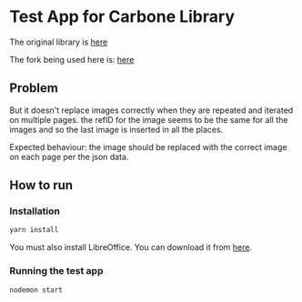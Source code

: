 # Test App for Carbone Library

The original library is [here](https://carbone.io/)

The fork being used here is: [here](https://github.com/t7tran/carbone)

## Problem

But it doesn't replace images correctly when they are repeated and iterated on multiple pages.
the refID for the image seems to be the same for all the images and so the last image is inserted in all the places.

Expected behaviour: the image should be replaced with the correct image on each page per the json data.

## How to run

### Installation

```bash
yarn install
```

You must also install LibreOffice. You can download it from [here](https://www.libreoffice.org/download/download/).

### Running the test app

```bash
nodemon start
```

